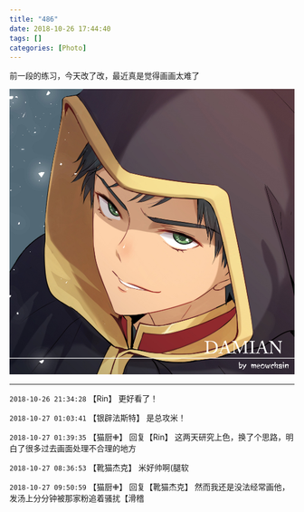```yaml
---
title: "486"
date: 2018-10-26 17:44:40
tags: []
categories: [Photo]
---
```


<p>前一段的练习，今天改了改，最近真是觉得画画太难了</p>

![](https://raw.githubusercontent.com/alicewish/meowchain247/master/img_cVZNdzJtQk9JV2ZrUjB5S3FPbkl2S0p6UEJMeGhzNDVVSTY4eUN0VnNRSFlWR3VnS09lRXpBPT0.jpg)

---

`2018-10-26 21:34:28` 【Rin】 更好看了！

`2018-10-27 01:03:41` 【银辟法斯特】 是总攻米！

`2018-10-27 01:39:35` 【猫厨✙】 回复【Rin】 这两天研究上色，换了个思路，明白了很多过去画面处理不合理的地方

`2018-10-27 08:36:53` 【靴猫杰克】 米好帅啊(腿软

`2018-10-27 09:50:59` 【猫厨✙】 回复【靴猫杰克】 然而我还是没法经常画他，发汤上分分钟被那家粉追着骚扰【滑稽
